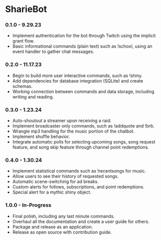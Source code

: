 # SharieBot

### 0.1.0 - 9.29.23
* Implement authentication for the bot through Twitch using the implicit grant flow.
* Basic informational commands (plain text) such as !school, using an event handler to gather chat messages.
### 0.2.0 - 11.17.23
* Begin to build more user interactive commands, such as !shiny.
* Add dependencies for database integration (SQLite) and create schemas.
* Working connection between commands and data storage, including writing and reading.
### 0.3.0 - 1.23.24
* Auto-shoutout a streamer upon receiving a raid.
* Implement broadcaster only commands, such as !addquote and !brb.
* Wrangle mp3 handling for the music portion of the chatbot.
* Implement shuffle behavior.
* Integrate automatic polls for selecting upcoming songs, song request feature, and song skip feature through channel point redemptions.
### 0.4.0 - 1.30.24
* Implement statistical commands such as !recentsongs for music.
* Allow users to see their history of requested songs.
* Automatic scene-switching for ad breaks.
* Custom alerts for follows, subscriptions, and point redemptions.
* Special alert for a mythic shiny object.
### 1.0.0 - In-Progress
* Final polish, including any last minute commands.
* Overhaul all the documentation and create a user guide for others.
* Package and release as an application.
* Release as open source with contribution guide.
